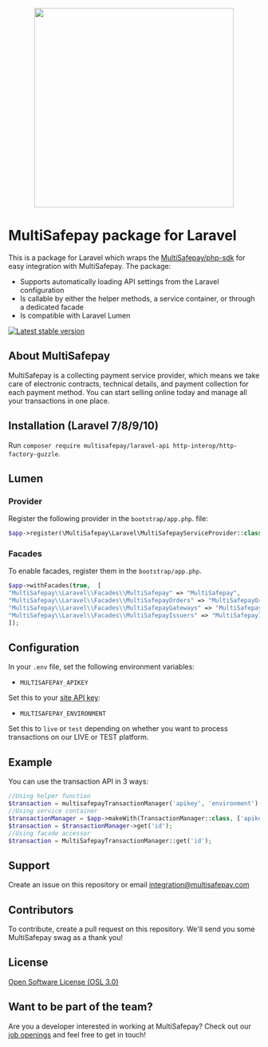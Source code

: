 <p align="center">
  <img src="https://camo.githubusercontent.com/517483ae0eaba9884f397e9af1c4adc7bbc231575ac66cc54292e00400edcd10/68747470733a2f2f7777772e6d756c7469736166657061792e636f6d2f66696c6561646d696e2f74656d706c6174652f696d672f6d756c7469736166657061792d6c6f676f2d69636f6e2e737667" width="400px" position="center">
</p>

# MultiSafepay package for Laravel
This is a package for Laravel which wraps the [MultiSafepay/php-sdk](https://github.com/MultiSafepay/php-sdk) for easy integration with MultiSafepay. The package:
- Supports automatically loading API settings from the Laravel configuration
- Is callable by either the helper methods, a service container, or through a dedicated facade
- Is compatible with Laravel Lumen

[![Latest stable version](https://img.shields.io/packagist/v/multisafepay/laravel-api)](https://packagist.org/packages/multisafepay/laravel-api)

## About MultiSafepay
MultiSafepay is a collecting payment service provider, which means we take care of electronic contracts, technical details, and payment collection for each payment method. You can start selling online today and manage all your transactions in one place.

## Installation (Laravel 7/8/9/10)
Run `composer require multisafepay/laravel-api http-interop/http-factory-guzzle`.

## Lumen
### Provider
Register the following provider in the `bootstrap/app.php`. file:
```PHP  
$app->register(\MultiSafepay\Laravel\MultiSafepayServiceProvider::class);  
```  
### Facades
To enable facades, register them in the `bootstrap/app.php`.
```PHP  
$app->withFacades(true,  [
"MultiSafepay\\Laravel\\Facades\\MultiSafepay" => "MultiSafepay",
"MultiSafepay\\Laravel\\Facades\\MultiSafepayOrders" => "MultiSafepayOrders",
"MultiSafepay\\Laravel\\Facades\\MultiSafepayGateways" => "MultiSafepayGateways",
"MultiSafepay\\Laravel\\Facades\\MultiSafepayIssuers" => "MultiSafepayIssuers", 
]);  
```

## Configuration
In your `.env` file, set the following environment variables:

- `MULTISAFEPAY_APIKEY`

Set this to your [site API key](https://docs.multisafepay.com/docs/sites#site-id-api-key-and-security-code):

- `MULTISAFEPAY_ENVIRONMENT`

Set this to `live` or `test` depending on whether you want to process transactions on our LIVE or TEST platform.

## Example
You can use the transaction API in 3 ways:
```PHP
//Using helper function
$transaction = multisafepayTransactionManager('apikey', 'environment')->get('id');
//Using service container
$transactionManager = $app->makeWith(TransactionManager::class, ['apikey' => 'xxxx', 'environment' => 'live']);
$transaction = $transactionManager->get('id');
//Using facade accessor
$transaction = MultiSafepayTransactionManager::get('id');
```

## Support
Create an issue on this repository or email <a href="mailto:integration@multisafepay.com">integration@multisafepay.com</a>

## Contributors
To contribute, create a pull request on this repository. We'll send you some MultiSafepay swag as a thank you!

## License
[Open Software License (OSL 3.0)](https://github.com/MultiSafepay/laravel-api/blob/master/LICENSE.md)

## Want to be part of the team?
Are you a developer interested in working at MultiSafepay? Check out our [job openings](https://www.multisafepay.com/careers/#jobopenings) and feel free to get in touch!
